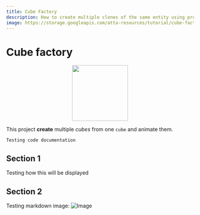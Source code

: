 ```yaml
---
title: Cube Factory
description: How to create multiple clones of the same entity using prototypes
image: https://storage.googleapis.com/atta-resources/tutorial/cube-factory.gif
---
```

# Cube factory

<p align="center">         
  <img src="https://storage.googleapis.com/atta-resources/tutorial/cube-factory.gif" height="150">
</p>

This project **create** multiple _cubes_ from one `cube` and animate them.

```
Testing code documentation
```

## Section 1
Testing how this will be displayed

## Section 2
Testing markdown image:
![Image](https://storage.googleapis.com/atta-resources/tutorial/cube-factory.gif")
